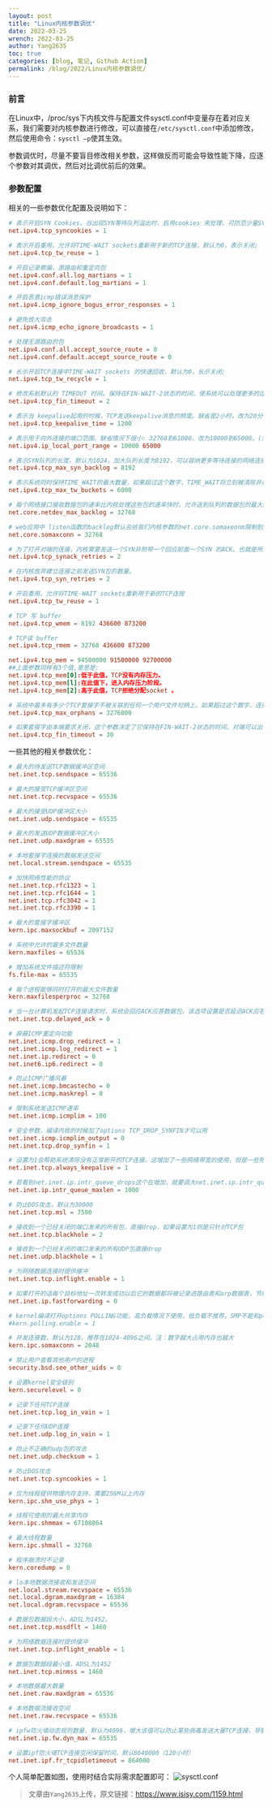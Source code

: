 ```yaml
---
layout: post
title: "Linux内核参数调优"
date: 2022-03-25
wrench: 2022-03-25
author: Yang2635
toc: true
categories: [blog, 笔记, Github Action]
permalink: /blog/2022/Linux内核参数调优/
---
```


### 前言

在Linux中，/proc/sys下内核文件与配置文件sysctl.conf中变量存在着对应关系，我们需要对内核参数进行修改，可以直接在`/etc/sysctl.conf`中添加修改，然后使用命令：`sysctl –p`使其生效。

参数调优时，尽量不要盲目修改相关参数，这样做反而可能会导致性能下降，应逐个参数对其调优，然后对比调优前后的效果。

### 参数配置

相关的一些参数优化配置及说明如下：

```conf
# 表示开启SYN Cookies。当出现SYN等待队列溢出时，启用cookies 来处理，可防范少量SYN攻击，默认为0，表示关闭
net.ipv4.tcp_syncookies = 1
```

```conf
# 表示开启重用。允许将TIME-WAIT sockets重新用于新的TCP连接，默认为0，表示关闭;
net.ipv4.tcp_tw_reuse = 1
```

```conf
# 开启记录欺骗，源路由和重定向包
net.ipv4.conf.all.log_martians = 1
net.ipv4.conf.default.log_martians = 1
```

```conf
# 开启恶意icmp错误消息保护
net.ipv4.icmp_ignore_bogus_error_responses = 1
```

```conf
# 避免放大攻击
net.ipv4.icmp_echo_ignore_broadcasts = 1
```

```conf
# 处理无源路由的包
net.ipv4.conf.all.accept_source_route = 0
net.ipv4.conf.default.accept_source_route = 0
```

```conf
# 长示开启TCP连接中TIME-WAIT sockets 的快速回收，默认为0，长示关闭;
net.ipv4.tcp_tw_recycle = 1
```

```conf
# 修改系航默认的 TIMEOUT 时间。保持在FIN-WAIT-2状态的时间，使系统可以处理更多的连接，此参数值为整数，单位：秒。
net.ipv4.tcp_fin_timeout = 2
```

```conf
# 表示当 keepalive起用的时候，TCP发送keepalive消息的频度。缺省是2小时，改为20分钟，单位：秒。
net.ipv4.tcp_keepalive_time = 1200
```

```conf
# 表示用于向外连接的端口范围。缺省情况下很小: 32768到61000，改为10000到65000。(注意:这里不要将最低值设的太低，否则可能会占用掉正常的端口!)
net.ipv4.ip_local_port_range = 10000 65000
```

```conf
# 表示SYN队列的长度，默认为1024，加大队列长度为8192，可以容纳更多等待连接的网络连接数。
net.ipv4.tcp_max_syn_backlog = 8192
```

```conf
# 表示系统同时保持TIME_WAIT的最大数量，如果超过这个数字，TIME_WAIT将立刻被清除并打印警告信息。默认为180000，改为6000。
net.ipv4.tcp_max_tw_buckets = 6000
```

```conf
# 每个网络接口接收数据包的速率比内核处理这些包的速率快时，允许送到队列的数据包的最大数目。
net.core.netdev_max_backlog = 32768
```

```conf
# web应用中 listen函数的backlog默认会给我们内核参数的net.core.somaxeonm限制到128，而nginx定义的NGX_LISTEN_BACKLOG默认为511，所以有必要调整这个值。
net.core.somaxconn = 32768
```

```conf
# 为了打开对端的连接，内核需要发送一个SYN并附带一个回应前面一个SYN 的ACK。也就是所谓三次握手中的第二次握手。这个设置决定了内核放弃连接之前发送SYN+ACK包的数量。
net.ipv4.tcp_synack_retries = 2
```

```conf
# 在内核放弃建立连接之前发送SYN包的数量。
net.ipv4.tcp_syn_retries = 2
```

```conf
# 开启重用。允许将TIME-WAIT sockets重新用于新的TCP连按
net.ipv4.tcp_tw_reuse = 1
```

```conf
# TCP 写 buffer
net.ipv4.tcp_wmem = 8192 436600 873200
```

```conf
# TCP读 buffer
net.ipv4.tcp_rmem = 32768 436600 873200
```

```conf
net.ipv4.tcp_mem = 94500000 91500000 92700000
##上面参数同样有3个值,意思是:
net.ipv4.tcp_mem[0]:低于此值，TCP没有内存压力。
net.ipv4.tcp_mem[l]:在此值下，进入内存压力阶段。
net.ipv4.tcp_mem[2]:高于此值，TCP拒绝分配socket 。
```

```conf
# 系统中最多有多少个TCP套接字不被关联到任何一个用户文件句柄上。如果超过这个数字，连接将即刻被复位并打印出警告信息。
net.ipv4.tcp_max_orphans = 3276800
```

```conf
# 如果套接字由本端要求关闭，这个参数决定了它保持在FIN-WAIT-2状态的时间。对端可以出错并永远不关闭连接，甚至意外当机。缺省值是60秒。
net.ipv4.tcp_fin_timeout = 30
```

一些其他的相关参数优化：

```conf
# 最大的待发送TCP数据缓冲区空间  
net.inet.tcp.sendspace = 65536
```

```conf
# 最大的接受TCP缓冲区空间  
net.inet.tcp.recvspace = 65536
```

```conf
# 最大的接受UDP缓冲区大小  
net.inet.udp.sendspace = 65535
```

```conf
# 最大的发送UDP数据缓冲区大小  
net.inet.udp.maxdgram = 65535
```

```conf
# 本地套接字连接的数据发送空间  
net.local.stream.sendspace = 65535
```

```conf
# 加快网络性能的协议  
net.inet.tcp.rfc1323 = 1
net.inet.tcp.rfc1644 = 1
net.inet.tcp.rfc3042 = 1
net.inet.tcp.rfc3390 = 1
```

```conf
# 最大的套接字缓冲区  
kern.ipc.maxsockbuf = 2097152
```

```conf
# 系统中允许的最多文件数量  
kern.maxfiles = 65536
```

```conf
# 增加系统文件描述符限制
fs.file-max = 65535
```

```conf
# 每个进程能够同时打开的最大文件数量  
kern.maxfilesperproc = 32768  
```

```conf
# 当一台计算机发起TCP连接请求时，系统会回应ACK应答数据包。该选项设置是否延迟ACK应答数据包，把它和包含数据的数据包一起发送，在高速网络和低负载的情况下会略微提高性能，但在网络连接较差的时候，对方计算机得不到应答会持续发起连接请求，反而会降低性能。  
net.inet.tcp.delayed_ack = 0  
```

```conf
# 屏蔽ICMP重定向功能  
net.inet.icmp.drop_redirect = 1  
net.inet.icmp.log_redirect = 1  
net.inet.ip.redirect = 0  
net.inet6.ip6.redirect = 0  
```

```conf
# 防止ICMP广播风暴  
net.inet.icmp.bmcastecho = 0  
net.inet.icmp.maskrepl = 0  
```

```conf
# 限制系统发送ICMP速率  
net.inet.icmp.icmplim = 100  
```

```conf
# 安全参数，编译内核的时候加了options TCP_DROP_SYNFIN才可以用  
net.inet.icmp.icmplim_output = 0  
net.inet.tcp.drop_synfin = 1  
```

```conf
# 设置为1会帮助系统清除没有正常断开的TCP连接，这增加了一些网络带宽的使用，但是一些死掉的连接最终能被识别并清除。死的TCP连接是被拨号用户存取的系统的一个特别的问题，因为用户经常断开modem而不正确的关闭活动的连接  
net.inet.tcp.always_keepalive = 1
```

```conf
# 若看到net.inet.ip.intr_queue_drops这个在增加，就要调大net.inet.ip.intr_queue_maxlen，为0最好
net.inet.ip.intr_queue_maxlen = 1000
```

```conf
# 防止DOS攻击，默认为30000
net.inet.tcp.msl = 7500
```

```conf
# 接收到一个已经关闭的端口发来的所有包，直接drop，如果设置为1则是只针对TCP包
net.inet.tcp.blackhole = 2  
```

```conf
# 接收到一个已经关闭的端口发来的所有UDP包直接drop
net.inet.udp.blackhole = 1  
```

```conf
# 为网络数据连接时提供缓冲
net.inet.tcp.inflight.enable = 1  
```

```conf
# 如果打开的话每个目标地址一次转发成功以后它的数据都将被记录进路由表和arp数据表，节约路由的计算时间,但会需要大量的内核内存空间来保存路由表
net.inet.ip.fastforwarding = 0  
```

```conf
# kernel编译打开options POLLING功能，高负载情况下使用，低负载不推荐。SMP不能和polling一起用
#kern.polling.enable = 1  
```

```conf
# 并发连接数，默认为128，推荐在1024-4096之间。注：数字越大占用内存也越大
kern.ipc.somaxconn = 2048
```

```conf
# 禁止用户查看其他用户的进程  
security.bsd.see_other_uids = 0  
```

```conf
# 设置kernel安全级别  
kern.securelevel = 0  
```

```conf
# 记录下任何TCP连接  
net.inet.tcp.log_in_vain = 1  
```

```conf
# 记录下任何UDP连接  
net.inet.udp.log_in_vain = 1  
```

```conf
# 防止不正确的udp包的攻击  
net.inet.udp.checksum = 1  
```

```conf
# 防止DOS攻击  
net.inet.tcp.syncookies = 1  
```

```conf
# 仅为线程提供物理内存支持，需要256M以上内存  
kern.ipc.shm_use_phys = 1  
```

```conf
# 线程可使用的最大共享内存  
kern.ipc.shmmax = 67108864  
```

```conf
# 最大线程数量  
kern.ipc.shmall = 32768  
```

```conf
# 程序崩溃时不记录  
kern.coredump = 0
```

```conf
# lo本地数据流接收和发送空间  
net.local.stream.recvspace = 65536
net.local.dgram.maxdgram = 16384
net.local.dgram.recvspace = 65536
```

```conf
# 数据包数据段大小，ADSL为1452。  
net.inet.tcp.mssdflt = 1460
```

```conf
# 为网络数据连接时提供缓冲  
net.inet.tcp.inflight_enable = 1
```

```conf
# 数据包数据段最小值，ADSL为1452  
net.inet.tcp.minmss = 1460
```

```conf
# 本地数据最大数量  
net.inet.raw.maxdgram = 65536
```

```conf
# 本地数据流接收空间  
net.inet.raw.recvspace = 65536
```

```conf
# ipfw防火墙动态规则数量，默认为4096，增大该值可以防止某些病毒发送大量TCP连接，导致不能建立正常连接  
net.inet.ip.fw.dyn_max = 65535
```

```conf
# 设置ipf防火墙TCP连接空闲保留时间，默认8640000（120小时）  
net.inet.ipf.fr_tcpidletimeout = 864000
```
个人简单配置如图，使用时结合实际需求配置即可：
![sysctl.conf](https://www.isisy.com/usr/uploads/2021/06/4213898479.png)



> 文章由`Yang2635`上传，原文链接：https://www.isisy.com/1159.html
